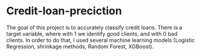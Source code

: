 # Credit-loan-preciction
The goal of this project is to accurately classify credit loans. There is a target variable, where with 1 we identify good clients, and with 0 bad clients. In order to do that, I used several machine learning models (Logistic Regression, shrinkage methods, Random Forest, XGBoost).
